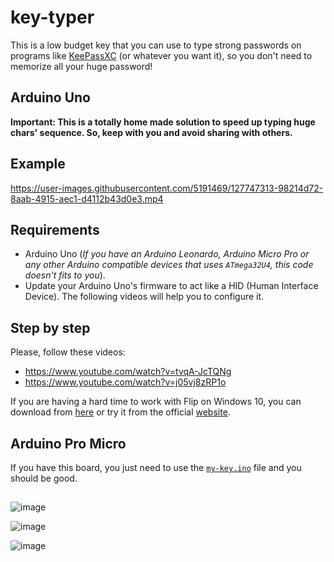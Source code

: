 # key-typer
This is a low budget key that you can use to type strong passwords on programs like [KeePassXC](https://keepassxc.org/) (or whatever you want it), so you don't need to memorize all your huge password! 

## Arduino Uno
**Important: This is a totally home made solution to speed up typing huge chars' sequence. So, keep with you and avoid sharing with others.**

## Example
https://user-images.githubusercontent.com/5191469/127747313-98214d72-8aab-4915-aec1-d4112b43d0e3.mp4

## Requirements
- Arduino Uno (*If you have an Arduino Leonardo, Arduino Micro Pro or any other Arduino compatible devices that uses `ATmega32U4`, this code doesn't fits to you*).
- Update your Arduino Uno's firmware to act like a HID (Human Interface Device). The following videos will help you to configure it.

## Step by step
Please, follow these videos:

- https://www.youtube.com/watch?v=tvqA-JcTQNg
- https://www.youtube.com/watch?v=j05vj8zRP1o

If you are having a hard time to work with Flip on Windows 10, you can download from [here](http://77.161.176.191/domoticx/software/atmel_flip/JRE%20-%20Flip%20Installer%20-%203.4.7.112.exe.7z) or try it from the official [website](https://www.microchip.com/developmenttools/ProductDetails/flip).

## Arduino Pro Micro
If you have this board, you just need to use the [`my-key.ino`](my-key.ino) file and you should be good.


## 
![image](https://user-images.githubusercontent.com/5191469/129447372-876affb3-a84d-4f7e-87dc-ece1b1d8ab26.png)

![image](https://user-images.githubusercontent.com/5191469/129447396-2f651fa3-3a1c-441f-b5f6-c24d0891b442.png)

![image](https://user-images.githubusercontent.com/5191469/129447422-58629a50-3396-487d-b192-441bcdfd66f9.png)

